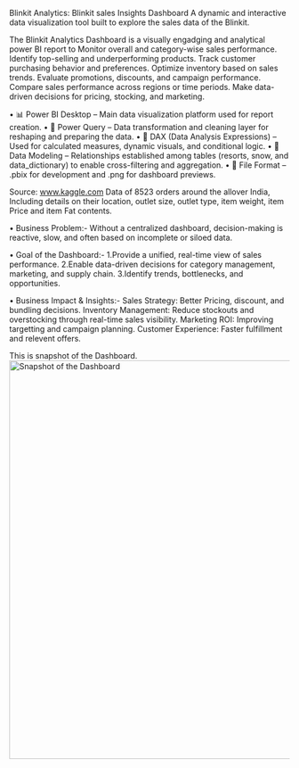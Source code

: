Blinkit Analytics: Blinkit sales Insights Dashboard
A dynamic and interactive data visualization tool built to explore the sales data of the Blinkit.

The Blinkit Analytics Dashboard is a visually engadging and analytical power BI report to Monitor overall and category-wise sales performance. Identify top-selling and underperforming products.	Track customer purchasing behavior and preferences. Optimize inventory based on sales trends. Evaluate promotions, discounts, and campaign performance. Compare sales performance across regions or time periods. Make data-driven decisions for pricing, stocking, and marketing.

•	📊 Power BI Desktop – Main data visualization platform used for report creation.
•	📂 Power Query – Data transformation and cleaning layer for reshaping and preparing the data.
•	🧠 DAX (Data Analysis Expressions) – Used for calculated measures, dynamic visuals, and conditional logic.
•	📝 Data Modeling – Relationships established among tables (resorts, snow, and data_dictionary) to enable cross-filtering and aggregation.
•	📁 File Format – .pbix for development and .png for dashboard previews.

Source: www.kaggle.com
Data of 8523 orders around the allover India, Including details on their location, outlet size, outlet type, item weight, item Price and item Fat contents.

•	Business Problem:-
Without a centralized dashboard, decision-making is reactive, slow, and often based on incomplete or siloed data.

•	Goal of the Dashboard:-
1.Provide a unified, real-time view of sales performance.
2.Enable data-driven decisions for category management, marketing, and supply chain.
3.Identify trends, bottlenecks, and opportunities.

•	Business Impact & Insights:-
Sales Strategy: Better Pricing, discount, and bundling decisions.
Inventory Management: Reduce stockouts and overstocking through real-time sales visibility.
Marketing ROI: Improving targetting and campaign planning.
Customer Experience: Faster fulfillment and relevent offers.

This is snapshot of the Dashboard.
<img width="1237" height="715" alt="Snapshot of the Dashboard" src="https://github.com/user-attachments/assets/e84b24e1-117e-4faa-b517-eb69ddefa01b" />
